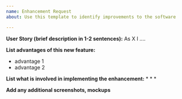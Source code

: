 ```yaml
---
name: Enhancement Request
about: Use this template to identify improvements to the software

---
```


**User Story (brief description in 1-2 sentences):**
As X I ....

**List advantages of this new feature:**
* advantage 1
* advantage 2


**List what is involved in implementing the enhancement:**
* 
*
*

**Add any additional screenshots, mockups**

